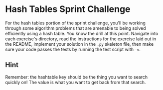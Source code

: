 # Hash Tables Sprint Challenge

For the hash tables portion of the sprint challenge, you'll be working
through some algorithm problems that are amenable to being solved
efficiently using a hash table. You know the drill at this point.
Navigate into each exercise's directory, read the instructions for the
exercise laid out in the README, implement your solution in the `.py`
skeleton file, then make sure your code passes the tests by running the
test script with `-v`.

## Hint

Remember: the hashtable key should be the thing you want to search
quickly on! The value is what you want to get back from that search.
